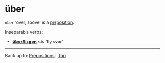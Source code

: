 # über

`über` ‘over, above’ is a [preposition](index.md).

Inseparable verbs:
- **[überfliegen](../verbs/ue/ueb/ueberfliegen.md)** *vb.* ‘fly over’

----

Back up to: [Prepositions](index.md) | [Top](../index.md)
